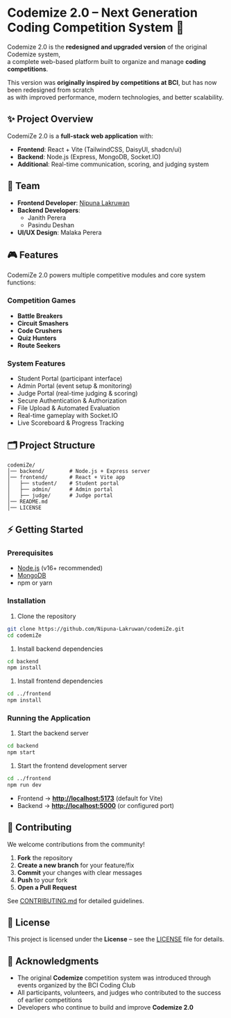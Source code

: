 # Codemize 2.0 – Next Generation Coding Competition System 🚀

Codemize 2.0 is the **redesigned and upgraded version** of the original Codemize system,  
a complete web-based platform built to organize and manage **coding competitions**.  

This version was **originally inspired by competitions at BCI**, but has now been redesigned from scratch  
as with improved performance, modern technologies, and better scalability.


## ✨ Project Overview

CodemiZe 2.0 is a **full-stack web application** with:

- **Frontend**: React + Vite (TailwindCSS, DaisyUI, shadcn/ui)  
- **Backend**: Node.js (Express, MongoDB, Socket.IO)  
- **Additional**: Real-time communication, scoring, and judging system  


## 👥 Team

- **Frontend Developer**: [Nipuna Lakruwan](https://github.com/Nipuna-Lakruwan)  
- **Backend Developers**:  
  - Janith Perera  
  - Pasindu Deshan  
- **UI/UX Design**: Malaka Perera  


## 🎮 Features

CodemiZe 2.0 powers multiple competitive modules and core system functions:

### Competition Games

- **Battle Breakers**  
- **Circuit Smashers**  
- **Code Crushers**  
- **Quiz Hunters**  
- **Route Seekers**  

### System Features

- Student Portal (participant interface)  
- Admin Portal (event setup & monitoring)  
- Judge Portal (real-time judging & scoring)  
- Secure Authentication & Authorization  
- File Upload & Automated Evaluation  
- Real-time gameplay with Socket.IO  
- Live Scoreboard & Progress Tracking  


## 🗂️ Project Structure

```
codemiZe/
│── backend/        # Node.js + Express server
│── frontend/       # React + Vite app
│   ├── student/    # Student portal
│   ├── admin/      # Admin portal
│   ├── judge/      # Judge portal
│── README.md
│── LICENSE
```


## ⚡ Getting Started

### Prerequisites

- [Node.js](https://nodejs.org/) (v16+ recommended)  
- [MongoDB](https://www.mongodb.com/)  
- npm or yarn  

### Installation

1. Clone the repository  

```bash
git clone https://github.com/Nipuna-Lakruwan/codemiZe.git
cd codemiZe
```

1. Install backend dependencies

```bash
cd backend
npm install
```

1. Install frontend dependencies

```bash
cd ../frontend
npm install
```


### Running the Application

1. Start the backend server

```bash
cd backend
npm start
```

1. Start the frontend development server

```bash
cd ../frontend
npm run dev
```

- Frontend → **[http://localhost:5173](http://localhost:5173)** (default for Vite)
- Backend → **[http://localhost:5000](http://localhost:5000)** (or configured port)


## 🤝 Contributing

We welcome contributions from the community!

1. **Fork** the repository
2. **Create a new branch** for your feature/fix
3. **Commit** your changes with clear messages
4. **Push** to your fork
5. **Open a Pull Request**

See [CONTRIBUTING.md](CONTRIBUTING.md) for detailed guidelines.


## 📜 License

This project is licensed under the **License** – see the [LICENSE](LICENSE) file for details.

## 🙏 Acknowledgments

- The original **Codemize** competition system was introduced through events organized by the BCI Coding Club  
- All participants, volunteers, and judges who contributed to the success of earlier competitions  
- Developers who continue to build and improve **Codemize 2.0**
